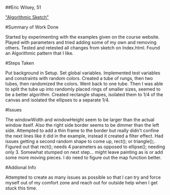 ##Eric Wilsey, 51

["Algorithmic Sketch"](https://ewilsey.github.io/120-work/hw-6/)

#Summary of Work Done

Started by experimenting with the examples given on the course website. Played with parameters and tried adding some of my own and removing others. Tested and retested all changes from sketch on Index.html. Found an Algorithmic pattern that I like.

#Steps Taken

Put background in Setup. Set global variables. Implemented test variables and constraints with random colors. Created a tube of rungs, then two tubes, then randomized the colors. Went back to one tube. Then I was able to split the tube up into randomly placed rings of smaller sizes, seemed to be a better algorithm. Created rectangle shapes, isolated them to 1/4 of the canvas and isolated the ellipses to a separate 1/4.

#Issues

The windowWidth and windowHeight seem to be larger than the actual window itself. Also the right side border seems to be dimmer than the left side. Attempted to add a thin frame to the border but really didn't confine the next lines like it did in the example, instead it created a filter effect. Had issues getting a second random shape to come up, rect(); or triangle();. Figured out that rect(); needs 4 parameters as opposed to ellipse(); needing only 3. Somewhat stumped on next step... might leave painting as is or add some more moving pieces. I do need to figure out the map function better.

#Addional Info

Attempted to create as many issues as possible so that I can try and force myself out of my comfort zone and reach out for outside help when I get stuck this time.  
